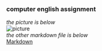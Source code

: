### computer english assignment
*the picture is below*   
![picture](https://www.baidu.com/img/PCtm_d9c8750bed0b3c7d089fa7d55720d6cf.png)  
*the other markdown file is below*  
[Markdown](http://blog.csdn.net/zhaokaiqiang1992)  
